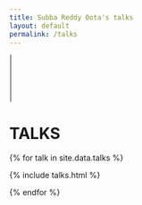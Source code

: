 ```yaml
---
title: Subba Reddy Oota's talks
layout: default
permalink: /talks
---
```


| <a href="{{ site.google_scholar_url }}" target="_blank" style="text-align:center; display:block"><i class="ai ai-google-scholar-square ai-3x"></i></a> | <a href="https://linkedin.com/in/{{ site.linkedin_username }}" target="_blank" style="text-align:center; display:block"><i class="fab fa-linkedin fa-2x"></i></a> | <a href="https://github.com/{{ site.github_username }}" target="_blank" style="text-align:center; display:block"><i class="fab fa-github fa-2x"></i></a> | <a href="https://x.com/{{ site.twitter_username }}" target="_blank" style="text-align:center; display:block"><i class="fa-brands fa-x-twitter fa-2x"></i></a> |

# TALKS

{% for talk in site.data.talks %}

{% include talks.html %}

{% endfor %}

<p>&nbsp;</p>
